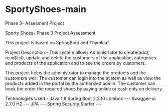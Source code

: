 # SportyShoes-main
Phase 3- Assesment Project

Sporty Shoes- Phase 3 Project Assessment

This project is based on SpringBoot and Thymleaf.

Project Description:-
This system allows Administrator to create(add), read(list), update and delete the customers of the application, categories and products of the application and to see the orders by customers. 

This project helps the administrator to manage the products and the customers well. The customer can login into the system as well as view the products added in the portal by the authorized admin. The customer can book the order the required shoes by paying online or cash only on delivery.




Technologies Used:- 
Java	1.8
Spring Boot	2.2.10
Lombok	---
Swagger-ui	2.7.0
H2	---
JPA	---
Spring Security Starter	---

